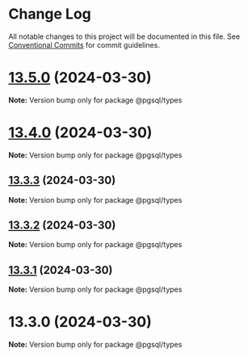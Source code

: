 # Change Log

All notable changes to this project will be documented in this file.
See [Conventional Commits](https://conventionalcommits.org) for commit guidelines.

# [13.5.0](https://github.com/launchql/pgsql-parser/compare/@pgsql/types@13.4.0...@pgsql/types@13.5.0) (2024-03-30)

**Note:** Version bump only for package @pgsql/types





# [13.4.0](https://github.com/launchql/pgsql-parser/compare/@pgsql/types@13.3.3...@pgsql/types@13.4.0) (2024-03-30)

**Note:** Version bump only for package @pgsql/types





## [13.3.3](https://github.com/launchql/pgsql-parser/compare/@pgsql/types@13.3.2...@pgsql/types@13.3.3) (2024-03-30)

**Note:** Version bump only for package @pgsql/types





## [13.3.2](https://github.com/launchql/pgsql-parser/compare/@pgsql/types@13.3.1...@pgsql/types@13.3.2) (2024-03-30)

**Note:** Version bump only for package @pgsql/types





## [13.3.1](https://github.com/launchql/pgsql-parser/compare/@pgsql/types@13.3.0...@pgsql/types@13.3.1) (2024-03-30)

**Note:** Version bump only for package @pgsql/types





# 13.3.0 (2024-03-30)

**Note:** Version bump only for package @pgsql/types
